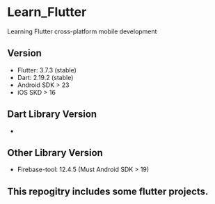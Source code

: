 # Learn_Flutter
Learning Flutter cross-platform mobile development

## Version
+ Flutter: 3.7.3 (stable)
+ Dart: 2.19.2 (stable)
+ Android SDK > 23
+ iOS SKD > 16

## Dart Library Version
+ 

## Other Library Version
+ Firebase-tool: 12.4.5 (Must Android SDK > 19)

## This repogitry includes some flutter projects.


